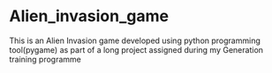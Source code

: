 # Alien_invasion_game
This is an Alien Invasion game developed using python programming tool(pygame) as part of a long project assigned during my Generation training programme
